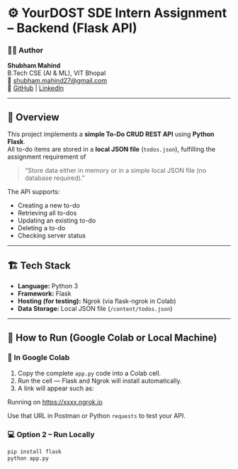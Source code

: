 # ⚙️ YourDOST SDE Intern Assignment – Backend (Flask API)

### 👨‍💻 Author
**Shubham Mahind**  
B.Tech CSE (AI & ML), VIT Bhopal  
📧 shubham.mahind27@gmail.com  
🔗 [GitHub](https://github.com/SRM27-code) | [LinkedIn](https://www.linkedin.com/in/shubham-mahind/)

---

## 📘 Overview

This project implements a **simple To-Do CRUD REST API** using **Python Flask**.  
All to-do items are stored in a **local JSON file** (`todos.json`), fulfilling the assignment requirement of  
> “Store data either in memory or in a simple local JSON file (no database required).”

The API supports:
- Creating a new to-do  
- Retrieving all to-dos  
- Updating an existing to-do  
- Deleting a to-do  
- Checking server status  

---

## 🏗 Tech Stack
- **Language:** Python 3  
- **Framework:** Flask  
- **Hosting (for testing):** Ngrok (via flask-ngrok in Colab)  
- **Data Storage:** Local JSON file (`/content/todos.json`)

---

## 🚀 How to Run (Google Colab or Local Machine)

### 🧩 In Google Colab
1. Copy the complete `app.py` code into a Colab cell.  
2. Run the cell — Flask and Ngrok will install automatically.  
3. A link will appear such as:

Running on https://xxxx.ngrok.io

Use that URL in Postman or Python `requests` to test your API.

### 💻 Option 2 – Run Locally
```bash
pip install flask
python app.py
